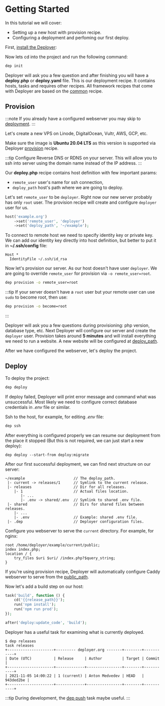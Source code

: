 # Getting Started

In this tutorial we will cover:

- Setting up a new host with provision recipe.
- Configuring a deployment and perfoming our first deploy.

First, [install the Deployer](installation.md):

Now lets cd into the project and run the following command:

```sh
dep init
```

Deployer will ask you a few question and after finishing you will have a
**deploy.php** or **deploy.yaml** file. This is our deployment recipe.
It contains hosts, tasks and requires other recipes. All framework recipes
that come with Deployer are based on the [common](recipe/common.md) recipe.

## Provision

:::note
If you already have a configured webserver you may skip to
[deployment](#deploy).
:::

Let's create a new VPS on Linode, DigitalOcean, Vultr, AWS, GCP, etc.

Make sure the image is **Ubuntu 20.04 LTS** as this version is supported via
Deployer [provision](recipe/provision.md) recipe.

:::tip
Configure Reverse DNS or RDNS on your server. This will allow you to ssh into
server using the domain name instead of the IP address.
:::

Our **deploy.php** recipe contains host definition with few important params:

- `remote_user` user's name for ssh connection,
- `deploy_path` host's path where we are going to deploy.

Let's set `remote_user` to be `deployer`. Right now our new server probably has
only `root` user. The provision recipe will create and configure `deployer` user
for us.

```php
host('example.org')
    ->set('remote_user', 'deployer')
    ->set('deploy_path', '~/example');
```

To connect to remote host we need to specify identity key or private key.
We can add our identity key directly into host definition, but better to put it
in **~/.ssh/config** file:

```
Host *
  IdentityFile ~/.ssh/id_rsa
```

Now let's provision our server. As our host doesn't have user `deployer`.
We are going to override `remote_user` for provision via `-o remote_user=root`.

```sh
dep provision -o remote_user=root
```

:::tip
If your server doesn't have a `root` user but your remote user can use `sudo` to
become root, then use:

```sh
dep provision -o become=root
```

:::

Deployer will ask you a few questions during provisioning: php version,
database type, etc. Next Deployer will configure our server and create
the `deployer` user. Provision takes around **5 minutes** and will install
everything we need to run a website. A new website will be configured
at [deploy_path](recipe/common.md#deploy_path).

After we have configured the webserver, let's deploy the project.

## Deploy

To deploy the project:

```sh
dep deploy
```

If deploy failed, Deployer will print error message and command what was unsuccessful.
Most likely we need to configure correct database credentials in _.env_ file or similar.

Ssh to the host, for example, for editing _.env_ file:

```sh
dep ssh
```

After everything is configured properly we can resume our deployment from the
place it stopped (But this is not required, we can just start a new deploy):

```
dep deploy --start-from deploy:migrate
```

After our first successful deployment, we can find next structure on our server:

```
~/example                      // The deploy_path.
 |- current -> releases/1      // Symlink to the current release.
 |- releases                   // Dir for all releases.
    |- 1                       // Actual files location.
       |- ...
       |- .env -> shared/.env  // Symlink to shared .env file.
 |- shared                     // Dirs for shared files between releases.
    |- ...
    |- .env                    // Example: shared .env file.
 |- .dep                       // Deployer configuration files.
```

Configure you webserver to serve the `current` directory. For example, for nginx:

```
root /home/deployer/example/current/public;
index index.php;
location / {
    try_files $uri $uri/ /index.php?$query_string;
}
```

If you're using provision recipe, Deployer will automatically configure Caddy
webserver to serve from the [public_path](/docs/recipe/provision/website.md#public_path).

Now let's add a build step on our host:

```php
task('build', function () {
    cd('{{release_path}}');
    run('npm install');
    run('npm run prod');
});

after('deploy:update_code', 'build');
```

Deployer has a useful task for examining what is currently deployed.

```
$ dep releases
task releases
+---------------------+--------- deployer.org -------+--------+-----------+
| Date (UTC)          | Release     | Author         | Target | Commit    |
+---------------------+-------------+----------------+--------+-----------+
| 2021-11-05 14:00:22 | 1 (current) | Anton Medvedev | HEAD   | 943ded2be |
+---------------------+-------------+----------------+--------+-----------+
```

:::tip
During development, the [dep push](recipe/deploy/push.md) task maybe useful.
:::
